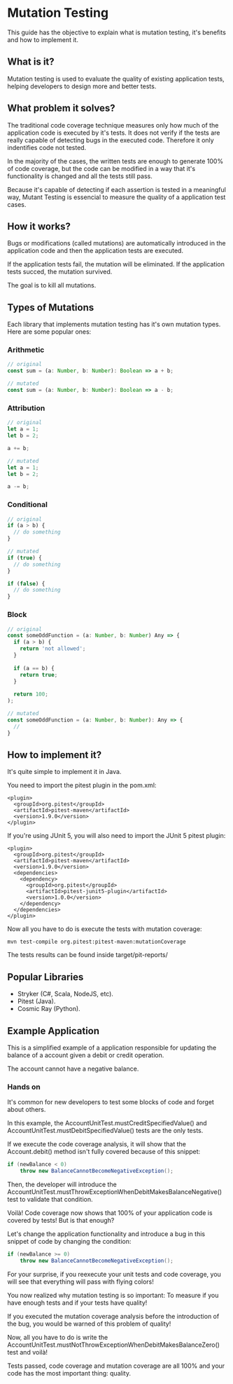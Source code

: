 # Mutation Testing

This guide has the objective to explain what is mutation testing, it's benefits and how to implement it.

## What is it?

Mutation testing is used to evaluate the quality of existing application tests, helping developers to design more and better tests.

## What problem it solves?

The traditional code coverage technique measures only how much of the application code is executed by it's tests. It does not verify if the tests are really capable of detecting bugs in the executed code. Therefore it only indentifies code not tested.

In the majority of the cases, the written tests are enough to generate 100% of code coverage, but the code can be modified in a way that it's functionality is changed and all the tests still pass.

Because it's capable of detecting if each assertion is tested in a meaningful way, Mutant Testing is essencial to measure the quality of a application test cases.

## How it works?

Bugs or modifications (called mutations) are automatically introduced in the application code and then the application tests are executed.

If the application tests fail, the mutation will be eliminated. If the application tests succed, the mutation survived.

The goal is to kill all mutations.

## Types of Mutations

Each library that implements mutation testing has it's own mutation types. Here are some popular ones:

### Arithmetic

```typescript
// original
const sum = (a: Number, b: Number): Boolean => a + b;

// mutated
const sum = (a: Number, b: Number): Boolean => a - b;
```

### Attribution

```typescript
// original
let a = 1;
let b = 2;

a += b;

// mutated
let a = 1;
let b = 2;

a -= b;
```

### Conditional

```typescript
// original
if (a > b) {
  // do something
}

// mutated
if (true) {
  // do something
}

if (false) {
  // do something
}
```

### Block

```typescript
// original
const someOddFunction = (a: Number, b: Number) Any => {
  if (a > b) {
    return 'not allowed';
  }
  
  if (a == b) {
    return true;
  }
  
  return 100;
);

// mutated
const someOddFunction = (a: Number, b: Number): Any => {
  // 
}
```

## How to implement it?

It's quite simple to implement it in Java.

You need to import the pitest plugin in the pom.xml:

```
<plugin>
  <groupId>org.pitest</groupId>
  <artifactId>pitest-maven</artifactId>
  <version>1.9.0</version>
</plugin>
```

If you're using JUnit 5, you will also need to import the JUnit 5 pitest plugin:

```
<plugin>
  <groupId>org.pitest</groupId>
  <artifactId>pitest-maven</artifactId>
  <version>1.9.0</version>
  <dependencies>
    <dependency>
      <groupId>org.pitest</groupId>
      <artifactId>pitest-junit5-plugin</artifactId>
      <version>1.0.0</version>
    </dependency>
  </dependencies>
</plugin>
```
Now all you have to do is execute the tests with mutation coverage:

```
mvn test-compile org.pitest:pitest-maven:mutationCoverage
```

The tests results can be found inside target/pit-reports/

## Popular Libraries

* Stryker (C#, Scala, NodeJS, etc).
* Pitest (Java).
* Cosmic Ray (Python).

## Example Application

This is a simplified example of a application responsible for updating the balance of a account given a debit or credit operation.

The account cannot have a negative balance.

### Hands on

It's common for new developers to test some blocks of code and forget about others.

In this example, the AccountUnitTest.mustCreditSpecifiedValue() and AccountUnitTest.mustDebitSpecifiedValue() tests are the only tests.

If we execute the code coverage analysis, it will show that the Account.debit() method isn't fully covered because of this snippet:

```java
if (newBalance < 0)
    throw new BalanceCannotBecomeNegativeException();
```

Then, the developer will introduce the AccountUnitTest.mustThrowExceptionWhenDebitMakesBalanceNegative() test to validate that condition.

Voilà! Code coverage now shows that 100% of your application code is covered by tests! But is that enough?

Let's change the application functionality and introduce a bug in this snippet of code by changing the condition:

```java
if (newBalance >= 0)
    throw new BalanceCannotBecomeNegativeException();
```
For your surprise, if you reexecute your unit tests and code coverage, you will see that everything will pass with flying colors!

You now realized why mutation testing is so important: To measure if you have enough tests and if your tests have quality!

If you executed the mutation coverage analysis before the introduction of the bug, you would be warned of this problem of quality!

Now, all you have to do is write the AccountUnitTest.mustNotThrowExceptionWhenDebitMakesBalanceZero() test and voilà!

Tests passed, code coverage and mutation coverage are all 100% and your code has the most important thing: quality.

